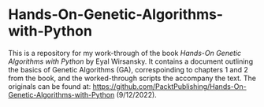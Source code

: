# Hands-On-Genetic-Algorithms-with-Python
This is a repository for my work-through of the book *Hands-On Genetic Algorithms with Python* by Eyal Wirsansky. It contains a document outlining the basics of Genetic Algorithms (GA), correspoinding to chapters 1 and 2 from the book, and the worked-through scripts the accompany the text. The originals can be found at: https://github.com/PacktPublishing/Hands-On-Genetic-Algorithms-with-Python (9/12/2022).
